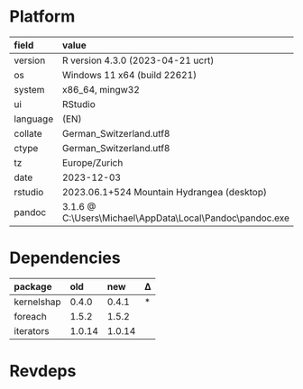 # Platform

|field    |value                                                    |
|:--------|:--------------------------------------------------------|
|version  |R version 4.3.0 (2023-04-21 ucrt)                        |
|os       |Windows 11 x64 (build 22621)                             |
|system   |x86_64, mingw32                                          |
|ui       |RStudio                                                  |
|language |(EN)                                                     |
|collate  |German_Switzerland.utf8                                  |
|ctype    |German_Switzerland.utf8                                  |
|tz       |Europe/Zurich                                            |
|date     |2023-12-03                                               |
|rstudio  |2023.06.1+524 Mountain Hydrangea (desktop)               |
|pandoc   |3.1.6 @ C:\Users\Michael\AppData\Local\Pandoc\pandoc.exe |

# Dependencies

|package    |old    |new    |Δ  |
|:----------|:------|:------|:--|
|kernelshap |0.4.0  |0.4.1  |*  |
|foreach    |1.5.2  |1.5.2  |   |
|iterators  |1.0.14 |1.0.14 |   |

# Revdeps

